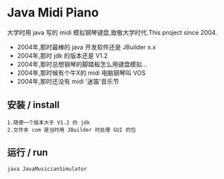 # Java Midi Piano
大学时用 java 写的 midi 模拟钢琴键盘,致敬大学时代.This project since 2004.
* 2004年,那时最棒的 java 开发软件还是 JBuilder x.x
* 2004年,那时 jdk 的版本还是 V1.2
* 2004年,那时总想钢琴的脚踏板怎么用键盘模拟...
* 2004年,那时候有个牛X的 midi 电脑钢琴叫 VOS
* 2004年,那时还没有 midi '迷笛'音乐节
## 安装 / install
    1.随便一个版本大于 V1.2 的 jdk
    2.文件夹 com 是当时用 JBuilder 时处理 GUI 的包
## 运行 / run
    java JavaMusicianSimulator